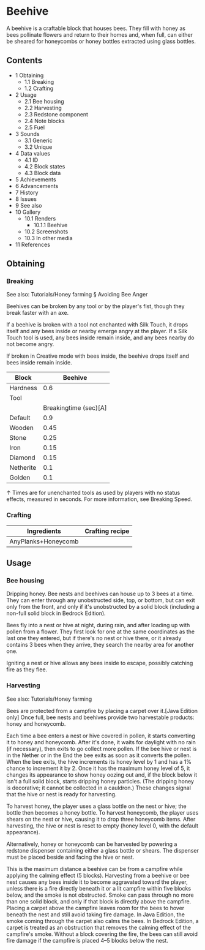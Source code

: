 # Beehive
A beehive is a craftable block that houses bees. They fill with honey as bees pollinate flowers and return to their homes and, when full, can either be sheared for honeycombs or honey bottles extracted using glass bottles.

## Contents
- 1 Obtaining
	- 1.1 Breaking
	- 1.2 Crafting
- 2 Usage
	- 2.1 Bee housing
	- 2.2 Harvesting
	- 2.3 Redstone component
	- 2.4 Note blocks
	- 2.5 Fuel
- 3 Sounds
	- 3.1 Generic
	- 3.2 Unique
- 4 Data values
	- 4.1 ID
	- 4.2 Block states
	- 4.3 Block data
- 5 Achievements
- 6 Advancements
- 7 History
- 8 Issues
- 9 See also
- 10 Gallery
	- 10.1 Renders
		- 10.1.1 Beehive
	- 10.2 Screenshots
	- 10.3 In other media
- 11 References

## Obtaining
### Breaking
See also: Tutorials/Honey farming § Avoiding Bee Anger

Beehives can be broken by any tool or by the player's fist, though they break faster with an axe. 

If a beehive is broken with a tool not enchanted with Silk Touch, it drops itself and any bees inside or nearby emerge angry at the player. If a Silk Touch tool is used, any bees inside remain inside, and any bees nearby do not become angry. 

If broken in Creative mode with bees inside, the beehive drops itself and bees inside remain inside.

| Block     | Beehive               |
|-----------|-----------------------|
| Hardness  | 0.6                   |
| Tool      |                       |
|           | Breakingtime (sec)[A] |
| Default   | 0.9                   |
| Wooden    | 0.45                  |
| Stone     | 0.25                  |
| Iron      | 0.15                  |
| Diamond   | 0.15                  |
| Netherite | 0.1                   |
| Golden    | 0.1                   |


↑ Times are for unenchanted tools as used by players with no status effects, measured in seconds. For more information, see Breaking Speed.


### Crafting
| Ingredients         | Crafting recipe |
|---------------------|-----------------|
| AnyPlanks+Honeycomb |                 |

## Usage
### Bee housing
Dripping honey.
Bee nests and beehives can house up to 3 bees at a time. They can enter through any unobstructed side, top, or bottom, but can exit only from the front, and only if it's unobstructed by a solid block (including a non-full solid block in Bedrock Edition).

Bees fly into a nest or hive at night, during rain, and after loading up with pollen from a flower. They first look for one at the same coordinates as the last one they entered, but if there's no nest or hive there, or it already contains 3 bees when they arrive, they search the nearby area for another one.

Igniting a nest or hive allows any bees inside to escape, possibly catching fire as they flee.

### Harvesting
See also: Tutorials/Honey farming

Bees are protected from a campfire by placing a carpet over it.‌[Java Edition  only]
Once full, bee nests and beehives provide two harvestable products: honey and honeycomb.

Each time a bee enters a nest or hive covered in pollen, it starts converting it to honey and honeycomb. After it's done, it waits for daylight with no rain (if necessary), then exits to go collect more pollen. If the bee hive or nest is in the Nether or in the End the bee exits as soon as it converts the pollen. When the bee exits, the hive increments its honey level by 1 and has a 1% chance to increment it by 2. Once it has the maximum honey level of 5, it changes its appearance to show honey oozing out and, if the block below it isn't a full solid block, starts dripping honey particles. (The dripping honey is decorative; it cannot be collected in a cauldron.) These changes signal that the hive or nest is ready for harvesting.

To harvest honey, the player uses a glass bottle on the nest or hive; the bottle then becomes a honey bottle. To harvest honeycomb, the player uses shears on the nest or hive, causing it to drop three honeycomb items. After harvesting, the hive or nest is reset to empty (honey level 0, with the default appearance).

Alternatively, honey or honeycomb can be harvested by powering a redstone dispenser containing either a glass bottle or shears. The dispenser must be placed beside and facing the hive or nest.

This is the maximum distance a beehive can be from a campfire while applying the calming effect (5 blocks).
Harvesting from a beehive or bee nest causes any bees inside it to become aggravated toward the player, unless there is a fire directly beneath it or a lit campfire within five blocks below, and the smoke is not obstructed. Smoke can pass through no more than one solid block, and only if that block is directly above the campfire. Placing a carpet above the campfire leaves room for the bees to hover beneath the nest and still avoid taking fire damage. In Java Edition, the smoke coming through the carpet also calms the bees. In Bedrock Edition, a carpet is treated as an obstruction that removes the calming effect of the campfire's smoke. Without a block covering the fire, the bees can still avoid fire damage if the campfire is placed 4–5 blocks below the nest.

